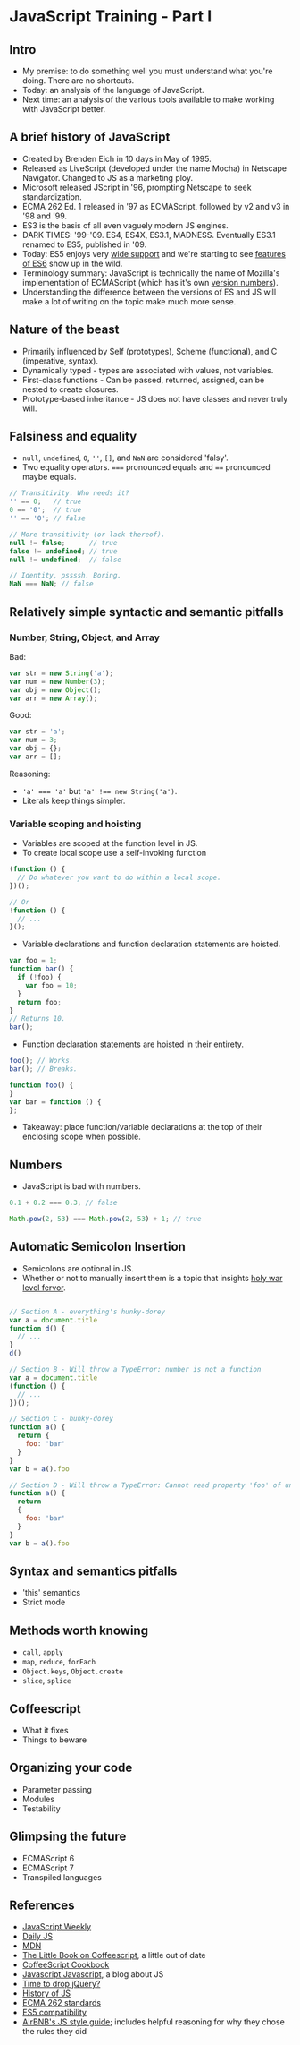 JavaScript Training - Part I
============================

Intro
-----
* My premise: to do something well you must understand what you're doing. There are no shortcuts.
* Today: an analysis of the language of JavaScript.
* Next time: an analysis of the various tools available to make working with JavaScript better.

A brief history of JavaScript
-----------------------------
* Created by Brenden Eich in 10 days in May of 1995.
* Released as LiveScript (developed under the name Mocha) in Netscape Navigator. Changed to JS as a marketing ploy.
* Microsoft released JScript in '96, prompting Netscape to seek standardization.
* ECMA 262 Ed. 1 released in '97 as ECMAScript, followed by v2 and v3 in '98 and '99.
* ES3 is the basis of all even vaguely modern JS engines.
* DARK TIMES: '99-'09. ES4, ES4X, ES3.1, MADNESS. Eventually ES3.1 renamed to ES5, published in '09.
* Today: ES5 enjoys very [wide support](http://kangax.github.io/compat-table/es5/) and we're starting to see [features of ES6](http://kangax.github.io/compat-table/es6/) show up in the wild.
* Terminology summary: JavaScript is technically the name of Mozilla's implementation of ECMAScript (which has it's own [version numbers](https://developer.mozilla.org/en-US/docs/Web/JavaScript/New_in_JavaScript/1.8)).
* Understanding the difference between the versions of ES and JS will make a lot of writing on the topic make much more sense.

Nature of the beast
-------------------
* Primarily influenced by Self (prototypes), Scheme (functional), and C (imperative, syntax).
* Dynamically typed - types are associated with values, not variables.
* First-class functions - Can be passed, returned, assigned, can be nested to create closures.
* Prototype-based inheritance - JS does not have classes and never truly will.

Falsiness and equality
----------------------
* `null`, `undefined`, `0`, `''`, `[]`, and `NaN` are considered 'falsy'.
* Two equality operators. `===` pronounced equals and `==` pronounced maybe equals.

```js
// Transitivity. Who needs it?
'' == 0;   // true
0 == '0';  // true
'' == '0'; // false

// More transitivity (or lack thereof).
null != false;      // true
false != undefined; // true
null != undefined;  // false

// Identity, pssssh. Boring.
NaN === NaN; // false
```

Relatively simple syntactic and semantic pitfalls
------------------------------------------------
### Number, String, Object, and Array
Bad:

```js
var str = new String('a');
var num = new Number(3);
var obj = new Object();
var arr = new Array();
```

Good:

```js
var str = 'a';
var num = 3;
var obj = {};
var arr = [];
```

Reasoning:
* `'a' === 'a'` but `'a' !== new String('a')`.
* Literals keep things simpler.

### Variable scoping and hoisting
* Variables are scoped at the function level in JS.
* To create local scope use a self-invoking function

```js
(function () {
  // Do whatever you want to do within a local scope.
})();

// Or
!function () {
  // ...
}();
```

* Variable declarations and function declaration statements are hoisted.

```js
var foo = 1;
function bar() {
  if (!foo) {
    var foo = 10;
  }
  return foo;
}
// Returns 10.
bar();
```

* Function declaration statements are hoisted in their entirety.

```js
foo(); // Works.
bar(); // Breaks.

function foo() {
}
var bar = function () {
};
```

* Takeaway: place function/variable declarations at the top of their enclosing scope when possible.

Numbers
-------
* JavaScript is bad with numbers.

```js
0.1 + 0.2 === 0.3; // false

Math.pow(2, 53) === Math.pow(2, 53) + 1; // true
```

Automatic Semicolon Insertion
-----------------------------
* Semicolons are optional in JS.
* Whether or not to manually insert them is a topic that insights [holy war level fervor](https://github.com/twbs/bootstrap/issues/3057).

```js

// Section A - everything's hunky-dorey
var a = document.title
function d() {
  // ...
}
d()

// Section B - Will throw a TypeError: number is not a function
var a = document.title
(function () {
  // ...
})();

// Section C - hunky-dorey
function a() {
  return {
    foo: 'bar'
  }
}
var b = a().foo

// Section D - Will throw a TypeError: Cannot read property 'foo' of undefined
function a() {
  return
  {
    foo: 'bar'
  }
}
var b = a().foo
```

Syntax and semantics pitfalls
-----------------------------
* 'this' semantics
* Strict mode

Methods worth knowing
---------------------
* `call`, `apply`
* `map`, `reduce`, `forEach`
* `Object.keys`, `Object.create`
* `slice`, `splice`

Coffeescript
------------
* What it fixes
* Things to beware

Organizing your code
--------------------
* Parameter passing
* Modules
* Testability

Glimpsing the future
--------------------
* ECMAScript 6
* ECMAScript 7
* Transpiled languages

References
----------
* [JavaScript Weekly](http://javascriptweekly.com/)
* [Daily JS](http://dailyjs.com)
* [MDN](https://developer.mozilla.org/en-US/)
* [The Little Book on Coffeescript](http://arcturo.github.io/library/coffeescript/index.html), a little out of date
* [CoffeeScript Cookbook](http://coffeescriptcookbook.com/chapters/jquery/ajax)
* [Javascript Javascript](http://javascriptweblog.wordpress.com/), a blog about JS
* [Time to drop jQuery?](http://toddmotto.com/is-it-time-to-drop-jquery-essentials-to-learning-javascript-from-a-jquery-background/)
* [History of JS](https://www.w3.org/community/webed/wiki/A_Short_History_of_JavaScript)
* [ECMA 262 standards](http://www.ecma-international.org/publications/standards/Ecma-262-arch.htm)
* [ES5 compatibility](http://kangax.github.io/compat-table/es5/)
* [AirBNB's JS style guide](https://github.com/airbnb/javascript); includes helpful reasoning for why they chose the rules they did
